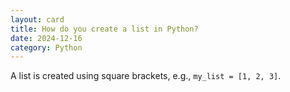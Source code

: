 ```yaml
---
layout: card
title: How do you create a list in Python?
date: 2024-12-16
category: Python
---
```


A list is created using square brackets, e.g., `my_list = [1, 2, 3]`.
        